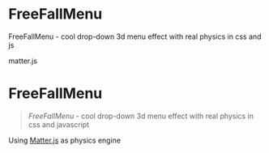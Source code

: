 # FreeFallMenu
FreeFallMenu - cool drop-down 3d menu effect with real physics in css and js

matter.js

# FreeFallMenu

> *FreeFallMenu* - cool drop-down 3d menu effect with real physics in css and javascript

Using [Matter.js](http://brm.io/matter-js) as physics engine
